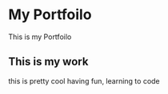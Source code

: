 # My Portfoilo
This is my Portfoilo

## This is my work
this is pretty cool
having fun, learning to code